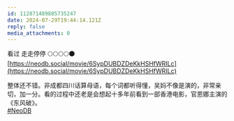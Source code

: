 ```yaml
---
id: 112871489805735247
date: 2024-07-29T19:44:14.121Z
reply: false
media_attachments: 0
---
```


看过 走走停停 🌕🌕🌕🌕🌑   
[https://neodb.social/movie/6SypDUBDZDeKkHSHfWRILc](https://neodb.social/movie/6SypDUBDZDeKkHSHfWRILc)

整体还不错。非成都四川话算母语，每个词都听得懂，吴妈不像是演的，非常亲切，加一分。看的过程中还老是会想起十多年前看到一部香港电影，官恩娜主演的《东风破》。  
[#NeoDB](https://e5n.cc/tags/NeoDB)

